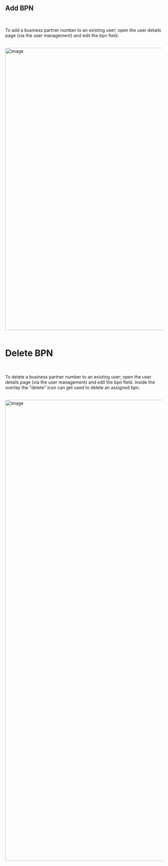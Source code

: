 ## Add BPN

<br>

To add a business partner number to an existing user; open the user details page (via the user management) and edit the bpn field.  
<br>

<img width="900" alt="image" src="https://user-images.githubusercontent.com/94133633/210904032-96586cca-a599-41a6-b2be-9071ea06f22d.png">
<br>
<br>

# Delete BPN

<br>

To delete a business partner number to an existing user; open the user details page (via the user management) and edit the bpn field.
Inside the overlay the "delete" icon can get used to delete an assigned bpn.  
<br>

<img width="1469" alt="image" src="https://user-images.githubusercontent.com/94133633/210904322-ceae9660-3780-44d3-8d2a-d99690999d0d.png">
<br>
<br>
